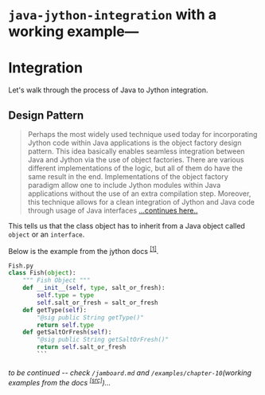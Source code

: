 # `java-jython-integration` with a working example—

# Integration

Let's walk through the process of Java to Jython integration.

## Design Pattern

> Perhaps the most widely used technique used today for incorporating Jython code within Java applications is the object factory design pattern. This idea basically enables seamless integration between Java and Jython via the use of object factories. There are various different implementations of the logic, but all of them do have the same result in the end. Implementations of the object factory paradigm allow one to include Jython modules within Java applications without the use of an extra compilation step. Moreover, this technique allows for a clean integration of Jython and Java code through usage of Java interfaces [...continues here..](https://jython.readthedocs.io/en/latest/JythonAndJavaIntegration/?highlight=generics#object-factories)

This tells us that the class object has to inherit from a Java object called `object` or an `interface`.

Below is the example from the jython docs <sup>[[1]](https://jython.readthedocs.io/en/latest/JythonAndJavaIntegration/?highlight=generics#chapter-10-jython-and-java-integration)</sup>.

````py
Fish.py
class Fish(object):
    """ Fish Object """
    def __init__(self, type, salt_or_fresh):
        self.type = type
        self.salt_or_fresh = salt_or_fresh
    def getType(self):
        "@sig public String getType()"
        return self.type
    def getSaltOrFresh(self):
        "@sig public String getSaltOrFresh()"
        return self.salt_or_fresh
        ```
````

###### to be continued -- check `/jamboard.md` and `/examples/chapter-10`(working examples from the docs <sup>[[src]](https://jython.readthedocs.io/en/latest/JythonAndJavaIntegration/)</sup>)...

